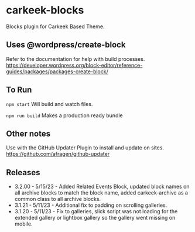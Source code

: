 # carkeek-blocks
Blocks plugin for Carkeek Based Theme.


## Uses @wordpress/create-block
Refer to the documentation for help with build processes.
https://developer.wordpress.org/block-editor/reference-guides/packages/packages-create-block/

## To Run

`npm start`
Will build and watch files.

`npm run build`
Makes a production ready bundle

## Other notes
Use with the GitHub Updater Plugin to install and update on sites. https://github.com/afragen/github-updater

## Releases

 - 3.2.00 - 5/15/23 - Added Related Events Block, updated block names on all archive blocks to match the block name, added carkeek-archive as a common class to all archive blocks.
 - 3.1.21 - 5/11/23 - Additional fix to padding on scrolling galleries.
 - 3.1.20 - 5/11/23 - Fix to galleries, slick script was not loading for the extended gallery or lightbox gallery so the gallery went missing on mobile.
